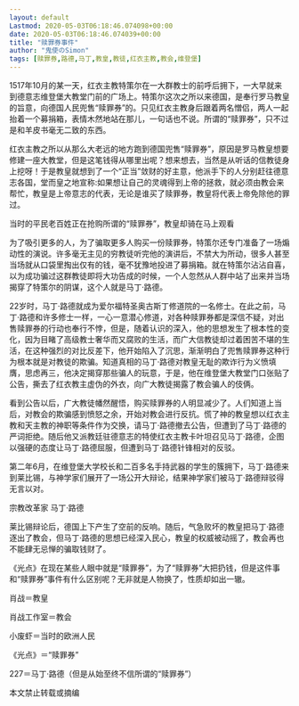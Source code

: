 ```yaml
---
layout: default
Lastmod: 2020-05-03T06:18:46.074098+00:00
date: 2020-05-03T06:18:46.074039+00:00
title: "赎罪券事件"
author: "鬼使のSimon"
tags: [赎罪券,路德,马丁,教皇,教徒,红衣主教,教会,维登堡]
---
```


1517年10月的某一天，红衣主教特策尔在一大群教士的前呼后拥下，一大早就来到德意志维登堡大教堂门前的广场上。特策尔这次之所以来德国，是奉行罗马教皇的旨意，向德国人民兜售“赎罪券”的。只见红衣主教身后跟着两名憎侣，两人一起抬着一个募捐箱，表情木然地站在那儿，一句话也不说。所谓的“赎罪券”，只不过是和羊皮书毫无二致的东西。

红衣主教之所以从那么大老远的地方跑到德国兜售“赎罪券”，原因是罗马教皇想要修建一座大教堂，但是这笔钱得从哪里出呢？想来想去，当然是从听话的信教徒身上挖呀！于是教皇就想到了一个“正当”敛财的好主意，他派手下的人分别赶往德意志各国，堂而皇之地宣称:如果想让自己的灵魂得到上帝的拯救，就必须由教会来帮忙，教皇是上帝意志的代表，无论是谁买了赎罪券，教皇将代表上帝免除他的罪过。  

当时的平民老百姓正在抢购所谓的“赎罪券”，教皇却骑在马上观看

为了吸引更多的人，为了骗取更多人购买一份赎罪券，特策尔还专门准备了一场煽动性的演说。许多毫无主见的穷教徒听完他的演讲后，不禁大为所动，很多人甚至当场就从口袋里掏出仅有的钱，毫不犹豫地投进了募捐箱。就在特策尔沾沾自喜，以为成功骗过这群教徒即将大功告成的时候，一个人忽然从人群中站了出来并当场揭穿了特策尔的阴谋，这个人就是马丁·路德。  

22岁时，马丁·路德就成为爱尔福特圣奥古斯丁修道院的一名修士。在此之前，马丁·路德和许多修士一样，一心一意潜心修道，对各种赎罪券都是深信不疑，对出售赎罪券的行动也奉行不悖，但是，随着认识的深入，他的思想发生了根本性的变化，因为目睹了高级教士奢华而又腐败的生活，而广大信教徒却过着困苦不堪的生活，在这种强烈的对比反差下，他开始陷入了沉思，渐渐明白了兜售赎罪券这种行为根本就是对教徒的欺骗。知道真相的马丁·路德对教皇无耻的欺诈行为义愤填膺，思虑再三，他决定揭穿那些骗人的玩意，于是，他在维登堡大教堂门口张贴了公告，撕去了红衣教主虚伪的外衣，向广大教徒揭露了教会骗人的伎俩。  

看到公告以后，广大教徒幡然醒悟，购买赎罪券的人明显减少了。人们知道上当后，对教会的欺骗感到愤怒之余，开始对教会进行反抗。慌了神的教皇想以红衣主教和天主教的神职等条件作为交换，请马丁·路德撤去公告，但遭到了马丁·路德的严词拒绝。随后他又派教廷驻德意志的特使红衣主教卡叶坦召见马丁·路德，企图以强硬的态度让马丁·路德屈服，但遭到马丁·路德针锋相对的反驳。  

第二年6月，在维登堡大学校长和二百多名手持武器的学生的簇拥下，马丁·路德来到莱比锡，与神学家们展开了一场公开大辩论，结果神学家们被马丁·路德辩驳得无言以对。  

宗教改革家 马丁·路德

莱比锡辩论后，德国上下产生了空前的反响。随后，气急败坏的教皇把马丁·路德逐出了教会，但马丁·路德的思想已经深入民心，教皇的权威被动摇了，教会再也不能肆无忌惮的骗取钱财了。  

《光点》在现在某些人眼中就是“赎罪券”，为了“赎罪券”大把扔钱，但是这件事和“赎罪券”事件有什么区别呢？无非就是人物换了，性质却如出一辙。

肖战＝教皇

肖战工作室＝教会

小废虾＝当时的欧洲人民

《光点》＝“赎罪券”

227＝马丁·路德（但是从始至终不信所谓的“赎罪券”）

本文禁止转载或摘编

